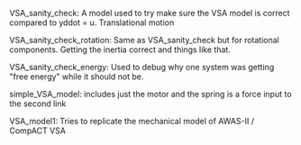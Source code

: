 VSA_sanity_check: 
A model used to try make sure the VSA model is correct compared to yddot = u. 
Translational motion

VSA_sanity_check_rotation:
Same as VSA_sanity_check but for rotational components. Getting the inertia correct and things like that. 

VSA_sanity_check_energy: 
Used to debug why one system was getting "free energy" while it should not be. 

simple_VSA_model: 
includes just the motor and the spring is a force input to the second link 

VSA_model1: 
Tries to replicate the mechanical model of AWAS-II / CompACT VSA
